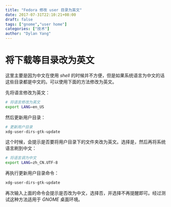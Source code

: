 ```yaml
---
title: "Fedora 修改 user 目录为英文"
date: 2017-07-31T22:10:21+08:00
draft: false
tags: ["gnome","user home"]
categories: ["技术"]
author: "Dylan Yang"
---
```


# 将下载等目录改为英文

这里主要是因为中文在使用 *shell* 的时候并不方便，但是如果系统语言为中文的话这些目录都是中文的。可以使用下面的方法修改为英文。

<!--more-->

先将语言修改为英文：

``` sh
# 将语言修改为英文
export LANG=en_US
```
然后更新用户目录：

``` sh
# 更新用户目录
xdg-user-dirs-gtk-update
```

这个时候，会提示是否要将用户目录下的文件夹改为英文。选择是，然后再将系统语言刷到中文：

``` sh
# 将语言调为中文
export LANG=zh_CN.UTF-8
```

再执行更新用户目录命令：

``` sh
xdg-user-dirs-gtk-update
```

再次输入上面的命令会提示是否改为中文，选择否，并选择不再提醒即可。经过测试这种方法适用于
_GNOME_ 桌面环境。